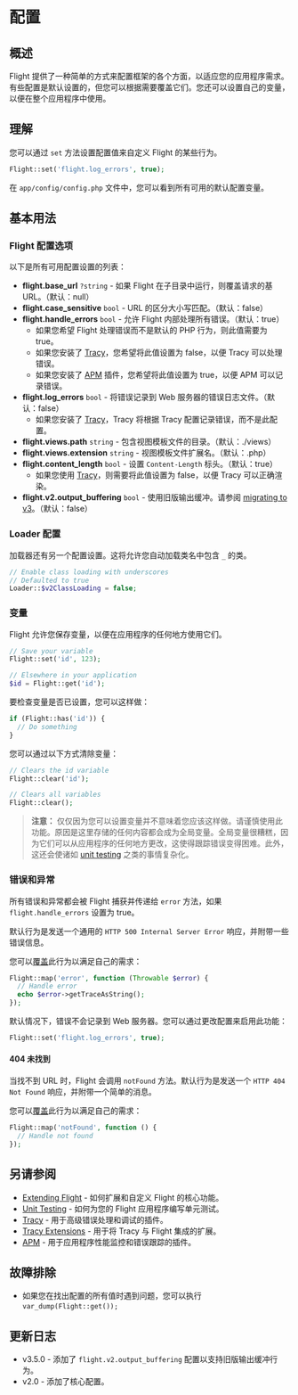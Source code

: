 # 配置

## 概述

Flight 提供了一种简单的方式来配置框架的各个方面，以适应您的应用程序需求。有些配置是默认设置的，但您可以根据需要覆盖它们。您还可以设置自己的变量，以便在整个应用程序中使用。

## 理解

您可以通过 `set` 方法设置配置值来自定义 Flight 的某些行为。

```php
Flight::set('flight.log_errors', true);
```

在 `app/config/config.php` 文件中，您可以看到所有可用的默认配置变量。

## 基本用法

### Flight 配置选项

以下是所有可用配置设置的列表：

- **flight.base_url** `?string` - 如果 Flight 在子目录中运行，则覆盖请求的基 URL。（默认：null）
- **flight.case_sensitive** `bool` - URL 的区分大小写匹配。（默认：false）
- **flight.handle_errors** `bool` - 允许 Flight 内部处理所有错误。（默认：true）
  - 如果您希望 Flight 处理错误而不是默认的 PHP 行为，则此值需要为 true。
  - 如果您安装了 [Tracy](/awesome-plugins/tracy)，您希望将此值设置为 false，以便 Tracy 可以处理错误。
  - 如果您安装了 [APM](/awesome-plugins/apm) 插件，您希望将此值设置为 true，以便 APM 可以记录错误。
- **flight.log_errors** `bool` - 将错误记录到 Web 服务器的错误日志文件。（默认：false）
  - 如果您安装了 [Tracy](/awesome-plugins/tracy)，Tracy 将根据 Tracy 配置记录错误，而不是此配置。
- **flight.views.path** `string` - 包含视图模板文件的目录。（默认：./views）
- **flight.views.extension** `string` - 视图模板文件扩展名。（默认：.php）
- **flight.content_length** `bool` - 设置 `Content-Length` 标头。（默认：true）
  - 如果您使用 [Tracy](/awesome-plugins/tracy)，则需要将此值设置为 false，以便 Tracy 可以正确渲染。
- **flight.v2.output_buffering** `bool` - 使用旧版输出缓冲。请参阅 [migrating to v3](migrating-to-v3)。（默认：false）

### Loader 配置

加载器还有另一个配置设置。这将允许您自动加载类名中包含 `_` 的类。

```php
// Enable class loading with underscores
// Defaulted to true
Loader::$v2ClassLoading = false;
```

### 变量

Flight 允许您保存变量，以便在应用程序的任何地方使用它们。

```php
// Save your variable
Flight::set('id', 123);

// Elsewhere in your application
$id = Flight::get('id');
```
要检查变量是否已设置，您可以这样做：

```php
if (Flight::has('id')) {
  // Do something
}
```

您可以通过以下方式清除变量：

```php
// Clears the id variable
Flight::clear('id');

// Clears all variables
Flight::clear();
```

> **注意：** 仅仅因为您可以设置变量并不意味着您应该这样做。请谨慎使用此功能。原因是这里存储的任何内容都会成为全局变量。全局变量很糟糕，因为它们可以从应用程序的任何地方更改，这使得跟踪错误变得困难。此外，这还会使诸如 [unit testing](/guides/unit-testing) 之类的事情复杂化。

### 错误和异常

所有错误和异常都会被 Flight 捕获并传递给 `error` 方法，如果 `flight.handle_errors` 设置为 true。

默认行为是发送一个通用的 `HTTP 500 Internal Server Error` 响应，并附带一些错误信息。

您可以[覆盖](/learn/extending)此行为以满足自己的需求：

```php
Flight::map('error', function (Throwable $error) {
  // Handle error
  echo $error->getTraceAsString();
});
```

默认情况下，错误不会记录到 Web 服务器。您可以通过更改配置来启用此功能：

```php
Flight::set('flight.log_errors', true);
```

#### 404 未找到

当找不到 URL 时，Flight 会调用 `notFound` 方法。默认行为是发送一个 `HTTP 404 Not Found` 响应，并附带一个简单的消息。

您可以[覆盖](/learn/extending)此行为以满足自己的需求：

```php
Flight::map('notFound', function () {
  // Handle not found
});
```

## 另请参阅
- [Extending Flight](/learn/extending) - 如何扩展和自定义 Flight 的核心功能。
- [Unit Testing](/guides/unit-testing) - 如何为您的 Flight 应用程序编写单元测试。
- [Tracy](/awesome-plugins/tracy) - 用于高级错误处理和调试的插件。
- [Tracy Extensions](/awesome-plugins/tracy_extensions) - 用于将 Tracy 与 Flight 集成的扩展。
- [APM](/awesome-plugins/apm) - 用于应用程序性能监控和错误跟踪的插件。

## 故障排除
- 如果您在找出配置的所有值时遇到问题，您可以执行 `var_dump(Flight::get());`

## 更新日志
- v3.5.0 - 添加了 `flight.v2.output_buffering` 配置以支持旧版输出缓冲行为。
- v2.0 - 添加了核心配置。